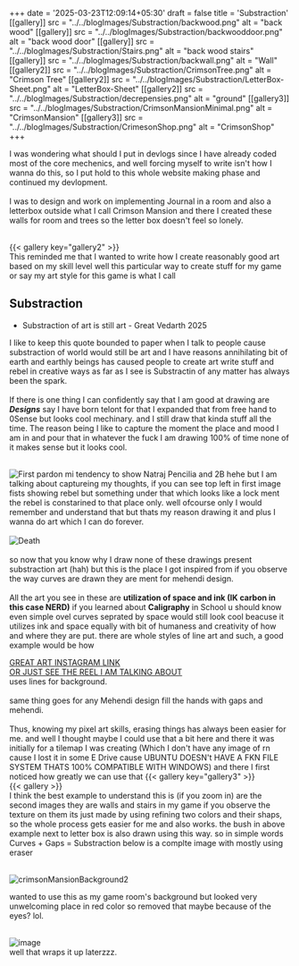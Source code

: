 +++
date = '2025-03-23T12:09:14+05:30'
draft = false
title = 'Substraction'
[[gallery]]
src = "../../blogImages/Substraction/backwood.png"
alt = "back wood"
[[gallery]]
src = "../../blogImages/Substraction/backwooddoor.png"
alt = "back wood door"
[[gallery]]
src = "../../blogImages/Substraction/Stairs.png"
alt = "back wood stairs"
[[gallery]]
src = "../../blogImages/Substraction/backwall.png"
alt = "Wall"
[[gallery2]]
src = "../../blogImages/Substraction/CrimsonTree.png"
alt = "Crimson Tree"
[[gallery2]]
src = "../../blogImages/Substraction/LetterBox-Sheet.png"
alt = "LetterBox-Sheet"
[[gallery2]]
src = "../../blogImages/Substraction/decrepensies.png"
alt = "ground"
[[gallery3]]
src = "../../blogImages/Substraction/CrimsonMansionMinimal.png"
alt = "CrimsonMansion"
[[gallery3]]
src = "../../blogImages/Substraction/CrimesonShop.png"
alt = "CrimsonShop"
+++

I was wondering what should I put in devlogs since I have already coded most of the core mechenics, and well forcing myself to write isn't how I wanna do this, so I put hold to this whole website making phase and continued my devlopment.  
&nbsp;  
I was to design and work on implementing Journal in a room and also a letterbox outside what I call Crimson Mansion and there I created these walls for room and trees so the letter box doesn't feel so lonely.  
&nbsp;  
<!-- {{< gallery >}} -->
{{< gallery key="gallery2" >}}
&nbsp;  
This reminded me that I wanted to write how I create reasonably good art based on my skill level
well this particular way to create stuff for my game or say my art style for this game is what I call

## Substraction

- Substraction of art is still art - Great Vedarth 2025

I like to keep this quote bounded to paper when I talk to people cause substraction of world would still be art and I have reasons annihilating bit of earth and earthly beings has caused people to create art write stuff and rebel in creative ways as far as I see is Substractin of any matter has always been the spark.  
&nbsp;  
If there is one thing I can confidently say that I am good at drawing are ***Designs*** say I have born telont for that I expanded that from free hand to 0Sense but looks cool mechinary. and I still draw that kinda stuff all the time.
The reason being I like to capture the moment the place and mood I am in and pour that in whatever the fuck I am drawing 100% of time none of it makes sense but it looks cool.  
&nbsp;  

![First](../../blogImages/Substraction/first.jpg)
pardon mi tendency to show Natraj Pencilia and 2B hehe but
I am talking about captureing my thoughts, if you can see top left in first image fists showing rebel but something under that which looks like a lock ment the rebel is constarined to that place only. well ofcourse only I would remember and understand that but thats my reason drawing it and plus I wanna do art which I can do forever.  
&nbsp;  
![Death](../../blogImages/Substraction/death.jpg)  
&nbsp;  
so now that you know why I draw none of these drawings present substraction art (hah) but this is the place I got inspired from if you observe the way curves are drawn they are ment for mehendi design.  
&nbsp;  
All the art you see in these are **utilization of space and ink (IK carbon in this case NERD)** if you learned about **Caligraphy** in School u should know even simple ovel curves seprated by space would still look cool beacuse it utilizes ink and space equally with bit of humaness and creativity of how and where they are put. there are whole styles of line art and such, a good example would be how  

[GREAT ART INSTAGRAM LINK](https://www.instagram.com/ioanapioaru?igsh=bXkwbGhkM2ZzcHBw)  
[OR JUST SEE THE REEL I AM TALKING ABOUT](https://www.instagram.com/reel/DHOQYu5tgWF/?utm_source=ig_web_copy_link&igsh=MzRlODBiNWFlZA==)  
uses lines for background.  
&nbsp;  
same thing goes for any Mehendi design fill the hands with gaps and mehendi.  
&nbsp;  
Thus, knowing my pixel art skills, erasing things has always been easier for me. and well I thought maybe I could use that a bit here and there it was initially for a tilemap I was creating (Which I don't have any image of rn cause I lost it in some E Drive cause UBUNTU DOESN't HAVE A FKN FILE SYSTEM THATS 100% COMPATIBLE WITH WINDOWS) and there I first noticed how greatly we can use that
{{< gallery key="gallery3" >}}  
{{< gallery >}}  
I think the best example to understand this is  (if you zoom in) are the second images they are walls and stairs in my game if you observe the texture on them its just made by using refining two colors and their shaps, so the whole process gets easier for me and also works. the bush in above example next to letter box is also drawn using this way.
so in simple words Curves + Gaps = Substraction below is a complte image with mostly using eraser  
&nbsp;  

![crimsonMansionBackground2](../../blogImages/Substraction/crimsonMansionBackground2.png)  

wanted to use this as my game room's background but looked very unwelcoming place in red color so removed that maybe because of the eyes? lol.  
&nbsp;  

![image](../../blogImages/Substraction/image.png)  
well that wraps it up laterzzz.
